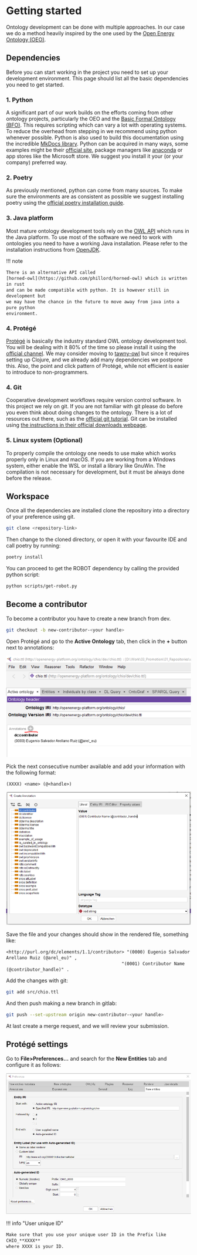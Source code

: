 # Getting started

Ontology development can be done with multiple approaches. In our case we do a
method heavily inspired by the one used by the [Open Energy Ontology
(OEO)](https://github.com/OpenEnergyPlatform/ontology/wiki/).

## Dependencies

Before you can start working in the project you need to set up your development
environment. This page should list all the basic dependencies you need to get
started.

### 1. Python

A significant part of our work builds on the efforts coming from other ontology
projects, particularly the OEO and the [Basic Formal Ontology
(BFO)](https://github.com/BFO-ontology). This requires scripting which can vary
a lot with operating systems. To reduce the overhead from stepping in we
recommend using python whenever possible. Python is also used to build this
documentation using the incredible [MkDocs library](https://www.mkdocs.org/).
Python can be acquired in many ways, some examples might be their [official
site](https://www.python.org/), package managers like
[anaconda](https://www.anaconda.com/download) or app stores like the Microsoft
store. We suggest you install it your (or your company) preferred way.

### 2. Poetry

As previously mentioned, python can come from many sources. To make sure the
environments are as consistent as possible we suggest installing poetry using
the [official poetry installation
guide](https://python-poetry.org/docs/#installation).

### 3. Java platform

Most mature ontology development tools rely on the
[OWL API](https://github.com/owlcs/owlapi) which runs in the Java platform. To use most
of the software we need to work with ontologies you need to have a working Java
installation. Please refer to the installation instructions from
[OpenJDK](https://openjdk.org/).

!!! note

    There is an alternative API called
    [horned-owl](https://github.com/phillord/horned-owl) which is written in rust
    and can be made compatible with python. It is however still in development but
    we may have the chance in the future to move away from java into a pure python
    environment.

### 4. Protégé

[Protégé](https://protege.stanford.edu/) is basically the industry standard OWL
ontology development tool. You will be dealing with it 80% of the time so
please install it using the [official
channel](https://protege.stanford.edu/software.php#desktop-protege). We may
consider moving to [tawny-owl](https://github.com/phillord/tawny-owl) but since
it requires setting up Clojure, and we already add many dependencies we
postpone this. Also, the point and click pattern of Protégé, while not
efficient is easier to introduce to non-programmers.

### 4. Git

Cooperative development workflows require version control software. In this
project we rely on git. If you are not familiar with git please do before you even
think about doing changes to the ontology. There is a lot of resources out
there, such as the [official git
tutorial](https://git-scm.com/docs/gittutorial). Git can be installed using
[the instructions in their official downloads
webpage](https://git-scm.com/downloads).


### 5. Linux system (Optional)

To properly compile the ontology one needs to use make which works properly
only in Linux and macOS. If you are working from a Windows system, either
enable the WSL or install a library like GnuWin. The compilation is not
necessary for development, but it must be always done before the release.

## Workspace

Once all the dependencies are installed clone the repository into a directory
of your preference using git.

```bash
git clone <repository-link>
```
Then change to the cloned directory, or open it with your favourite IDE and call
poetry by running:

```bash
poetry install
```

You can proceed to get the ROBOT dependency by calling the provided python script:

```bash
python scripts/get-robot.py
```
## Become a contributor

To become a contributor you have to create a new branch from dev.

```bash
git checkout -b new-contributor-<your handle>
```

Open Protégé and go to the **Active Ontology** tab, then click in the **+**
button next to annotations:

![new user](images/add_new_user.png)

Pick the next consecutive number available and add your information with the
following format:

```
(XXXX) <name> (@<handle>)
```

![new user](images/contributor_name_and_handle.png)

Save the file and your changes should show in the rendered file, something like:

```
<http://purl.org/dc/elements/1.1/contributor> "(0000) Eugenio Salvador Arellano Ruiz (@arel_eu)" ,
                                            "(0001) Contributor Name (@contributor_handle)" .
```

Add the changes with git:

```bash
git add src/chio.ttl
```

And then push making a new branch in gitlab:

```bash
git push --set-upstream origin new-contributor-<your handle>
```

At last create a merge request, and we will review your submission.

## Protégé settings

Go to **File>Preferences...** and search for the **New Entities** tab and
configure it as follows:

![protege settings](images/setting_up_protege.png)

!!! info "User unique ID"

    Make sure that you use your unique user ID in the Prefix like CHIO_**XXXX**
    where XXXX is your ID.
